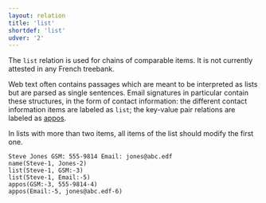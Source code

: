 ```yaml
---
layout: relation
title: 'list'
shortdef: 'list'
udver: '2'
---
```


The `list` relation is used for chains of comparable items.
It is not currently attested in any French treebank.

Web text often contains passages which are meant to be interpreted as lists but are parsed as single sentences.
Email signatures in particular contain these structures, in the form of contact information:
the different contact information items are labeled as `list`;
 the key-value pair relations are labeled as [appos]().

In lists with more than two items, all items of the list should modify the first one.

~~~ sdparse
Steve Jones GSM: 555-9814 Email: jones@abc.edf
name(Steve-1, Jones-2)
list(Steve-1, GSM:-3)
list(Steve-1, Email:-5)
appos(GSM:-3, 555-9814-4)
appos(Email:-5, jones@abc.edf-6)
~~~
